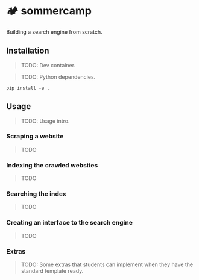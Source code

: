 # 🏕️ sommercamp

Building a search engine from scratch.

## Installation

> TODO: Dev container.

> TODO: Python dependencies.

```shell
pip install -e .
```

## Usage

> TODO: Usage intro.

### Scraping a website

> TODO

### Indexing the crawled websites

> TODO

### Searching the index

> TODO

### Creating an interface to the search engine

> TODO

### Extras

> TODO: Some extras that students can implement when they have the standard template ready.